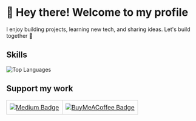 # 👋 Hey there! Welcome to my profile

I enjoy building projects, learning new tech, and sharing ideas. Let's build together 🚀

## Skills
![Top Languages](https://github-readme-stats.vercel.app/api/top-langs/?username=codexsb&layout=compact&theme=dark)

## Support my work

<table style="border-collapse: collapse; width: 100%;">
  <tr>
    <td style="border: 1px solid #ccc; padding: 8px; text-align: center;">
      <a href="https://medium.com/@codexsb" target="_blank">
        <img src="https://img.shields.io/badge/Medium-Blog-black?style=for-the-badge&logo=medium&logoColor=white" alt="Medium Badge">
      </a>
    </td>
    <td style="border: 1px solid #ccc; padding: 8px; text-align: center;">
      <a href="https://www.buymeacoffee.com/codexsb" target="_blank">
        <img src="https://img.shields.io/badge/Buy_Me_a_Coffee-Support-yellow?style=for-the-badge&logo=buy-me-a-coffee&logoColor=black" alt="BuyMeACoffee Badge">
      </a>
    </td>
  </tr>
</table>
